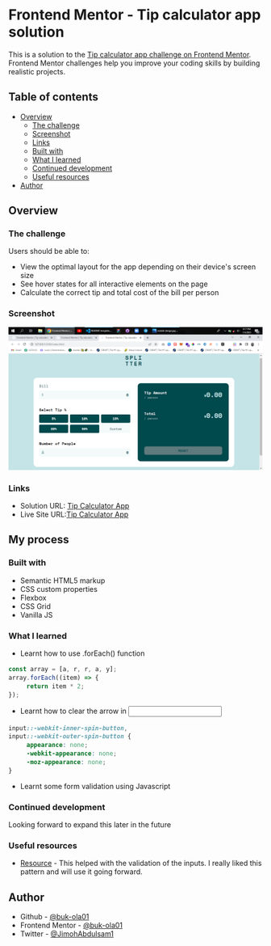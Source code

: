 # Frontend Mentor - Tip calculator app solution

This is a solution to the [Tip calculator app challenge on Frontend Mentor](https://www.frontendmentor.io/challenges/tip-calculator-app-ugJNGbJUX). Frontend Mentor challenges help you improve your coding skills by building realistic projects.

## Table of contents

-    [Overview](#overview)
     -    [The challenge](#the-challenge)
     -    [Screenshot](#screenshot)
     -    [Links](#links)
     -    [Built with](#built-with)
     -    [What I learned](#what-i-learned)
     -    [Continued development](#continued-development)
     -    [Useful resources](#useful-resources)
-    [Author](#author)


## Overview

### The challenge

Users should be able to:

-    View the optimal layout for the app depending on their device's screen size
-    See hover states for all interactive elements on the page
-    Calculate the correct tip and total cost of the bill per person

### Screenshot

![](images/screenshot.png)

### Links

-    Solution URL: [Tip Calculator App](https://github.com/buk-ola01/Tip-Calculator-App)
-    Live Site URL:[Tip Calculator App](https://buk-ola01.github.io/Tip-Calculator-App)

## My process

### Built with

-    Semantic HTML5 markup
-    CSS custom properties
-    Flexbox
-    CSS Grid
-    Vanilla JS

### What I learned

-    Learnt how to use .forEach() function

```js
const array = [a, r, r, a, y];
array.forEach((item) => {
     return item * 2;
});
```

-    Learnt how to clear the arrow in <input type="number">

```css
input::-webkit-inner-spin-button,
input::-webkit-outer-spin-button {
     appearance: none;
     -webkit-appearance: none;
     -moz-appearance: none;
}
```

-    Learnt some form validation using Javascript

### Continued development

Looking forward to expand this later in the future

### Useful resources

-    [Resource](https://www.javascript.info) - This helped with the validation of the inputs. I really liked this pattern and will use it going forward.

## Author

-    Github - [@buk-ola01](https://github.com/buk-ola01)
-    Frontend Mentor - [@buk-ola01](https://www.frontendmentor.io/profile/buk-ola01)
-    Twitter - [@JimohAbdulsam1](https://twitter.com/JimohAbdulsam1)
